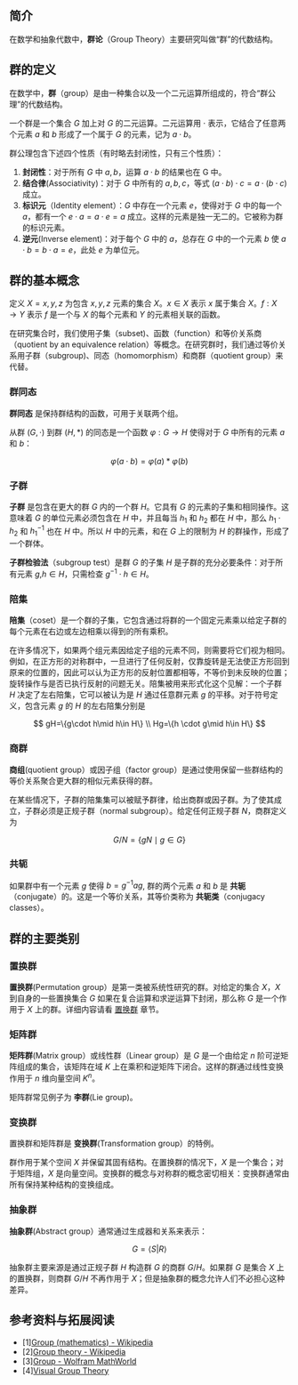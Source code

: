 ## 简介

在数学和抽象代数中，**群论**（Group Theory）主要研究叫做“群”的代数结构。

## 群的定义

在数学中，**群**（group）是由一种集合以及一个二元运算所组成的，符合“群公理”的代数结构。

一个群是一个集合 $G$ 加上对 $G$ 的二元运算。二元运算用 $\cdot$ 表示，它结合了任意两个元素 $a$ 和 $b$ 形成了一个属于 $G$ 的元素，记为 $a\cdot b$。

群公理包含下述四个性质（有时略去封闭性，只有三个性质）：

1. **封闭性**：对于所有 $G$ 中 $a, b$，运算 $a·b$ 的结果也在 G 中。
2. **结合律**(Associativity)：对于 $G$ 中所有的 $a, b, c$，等式 $(a \cdot b)\cdot c = a \cdot (b \cdot c)$ 成立。
3. **标识元**（Identity element）：$G$ 中存在一个元素 $e$，使得对于 $G$ 中的每一个 $a$，都有一个 $e \cdot a=a\cdot e=a$ 成立。这样的元素是独一无二的。它被称为群的标识元素。
4. **逆元**(Inverse element)：对于每个 $G$ 中的 $a$，总存在 $G$ 中的一个元素 $b$ 使 $a \cdot b = b \cdot a = e$，此处 $e$ 为单位元。

## 群的基本概念

定义 $X={x,y,z}$ 为包含 $x, y, z$ 元素的集合 $X$。$x \in X$ 表示 $x$ 属于集合 $X$。$f:X\to Y$ 表示 $f$ 是一个与 $X$ 的每个元素和 $Y$ 的元素相关联的函数。

在研究集合时，我们使用子集（subset)、函数（function）和等价关系商（quotient by an equivalence relation）等概念。在研究群时，我们通过等价关系用子群（subgroup)、同态（homomorphism）和商群（quotient group）来代替。

### 群同态

**群同态** 是保持群结构的函数，可用于关联两个组。

从群 $(G,\cdot)$ 到群 $(H,*)$ 的同态是一个函数 $\varphi :G\to H$ 使得对于 $G$ 中所有的元素 $a$ 和 $b$：

$$
\varphi (a\cdot b)=\varphi (a)*\varphi (b) 
$$

### 子群

**子群** 是包含在更大的群 $G$ 内的一个群 $H$。它具有 $G$ 的元素的子集和相同操作。这意味着 $G$ 的单位元素必须包含在 $H$ 中，并且每当 $h_{1}$ 和 $h_{2}$ 都在 $H$ 中，那么 $h_{1}\cdot h_{2}$ 和 $h_{1}^{-1}$ 也在 $H$ 中。所以 $H$ 中的元素，和在 $G$ 上的限制为 $H$ 的群操作，形成了一个群体。

**子群检验法**（subgroup test）是群 $G$ 的子集 $H$ 是子群的充分必要条件：对于所有元素 $g$,$h \in H$，只需检查 $g^{-1}\cdot h\in H$。

### 陪集

**陪集**（coset）是一个群的子集，它包含通过将群的一个固定元素乘以给定子群的每个元素在右边或左边相乘以得到的所有乘积。

在许多情况下，如果两个组元素因给定子组的元素不同，则需要将它们视为相同。例如，在正方形的对称群中，一旦进行了任何反射，仅靠旋转是无法使正方形回到原来的位置的，因此可以认为正方形的反射位置都相等，不等价到未反映的位置；旋转操作与是否已执行反射的问题无关。陪集被用来形式化这个见解：一个子群 $H$ 决定了左右陪集，它可以被认为是 $H$ 通过任意群元素 $g$ 的平移。对于符号定义，包含元素 $g$ 的 $H$ 的左右陪集分别是

$$
gH=\{g\cdot h\mid h\in H\} \\
Hg=\{h \cdot g\mid h\in H\}
$$

### 商群

**商组**(quotient group）或因子组（factor group）是通过使用保留一些群结构的等价关系聚合更大群的相似元素获得的群。

在某些情况下，子群的陪集集可以被赋予群律，给出商群或因子群。为了使其成立，子群必须是正规子群（normal subgroup）。给定任何正规子群 $N$，商群定义为

$$
G/N=\{gN\mid g\in G\}
$$

### 共轭

如果群中有一个元素 $g$ 使得 $b=g^{-1}ag$, 群的两个元素 $a$ 和 $b$ 是 **共轭**（conjugate）的。这是一个等价关系，其等价类称为 **共轭类**（conjugacy classes）。

## 群的主要类别

### 置换群

**置换群**(Permutation group）是第一类被系统性研究的群。对给定的集合 $X$，$X$ 到自身的一些置换集合 $G$ 如果在复合运算和求逆运算下封闭，那么称 $G$ 是一个作用于 $X$ 上的群。详细内容请看 [置换群](./permutation-group.md) 章节。

### 矩阵群

**矩阵群**(Matrix group）或线性群（Linear group）是 $G$ 是一个由给定 $n$ 阶可逆矩阵组成的集合，该矩阵在域 $K$ 上在乘积和逆矩阵下闭合。这样的群通过线性变换作用于 $n$ 维向量空间 $K^{n}$。

矩阵群常见例子为 **李群**(Lie group)。

### 变换群

置换群和矩阵群是 **变换群**(Transformation group）的特例。

群作用于某个空间 $X$ 并保留其固有结构。在置换群的情况下，$X$ 是一个集合；对于矩阵组，$X$ 是向量空间。变换群的概念与对称群的概念密切相关：变换群通常由所有保持某种结构的变换组成。

### 抽象群

**抽象群**(Abstract group）通常通过生成器和关系来表示：

$$
G=\langle S|R\rangle
$$

抽象群主要来源是通过正规子群 $H$ 构造群 $G$ 的商群 $G/H$。如果群 $G$ 是集合 $X$ 上的置换群，则商群 $G/H$ 不再作用于 $X$；但是抽象群的概念允许人们不必担心这种差异。

## 参考资料与拓展阅读

- [1][Group (mathematics) - Wikipedia](<https://en.wikipedia.org/wiki/Group_(mathematics)>)
- [2][Group theory - Wikipedia](<https://en.wikipedia.org/wiki/Group_theory>)
- [3][Group - Wolfram MathWorld](<https://mathworld.wolfram.com/Group.html>)
- [4][Visual Group Theory](<https://www.youtube.com/playlist?list=PLwV-9DG53NDxU337smpTwm6sef4x-SCLv>)
